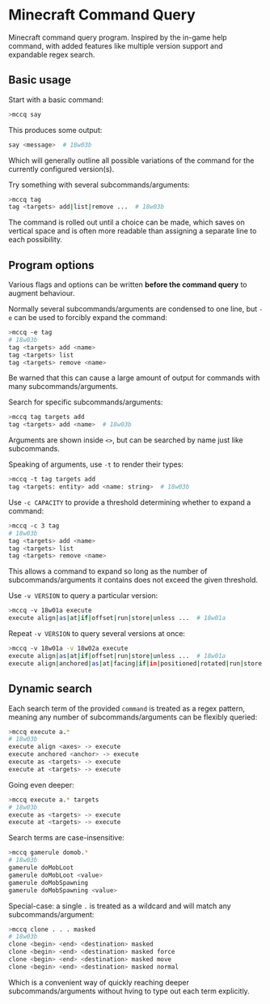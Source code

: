 # Minecraft Command Query
Minecraft command query program. Inspired by the in-game help command, with added features like multiple version support and expandable regex search.

## Basic usage
Start with a basic command:
```bash
>mccq say
```

This produces some output:
```bash
say <message>  # 18w03b
```
Which will generally outline all possible variations of the command for the currently configured version(s).

Try something with several subcommands/arguments:
```bash
>mccq tag
tag <targets> add|list|remove ...  # 18w03b
```
The command is rolled out until a choice can be made, which saves on vertical space and is often more readable than assigning a separate line to each possibility.

## Program options
Various flags and options can be written **before the command query** to augment behaviour.

Normally several subcommands/arguments are condensed to one line, but `-e` can be used to forcibly expand the command:
```bash
>mccq -e tag
# 18w03b
tag <targets> add <name>
tag <targets> list
tag <targets> remove <name>
```
Be warned that this can cause a large amount of output for commands with many subcommands/arguments.

Search for specific subcommands/arguments:
```bash
>mccq tag targets add
tag <targets> add <name>  # 18w03b
```
Arguments are shown inside `<>`, but can be searched by name just like subcommands.

Speaking of arguments, use `-t` to render their types:
```bash
>mccq -t tag targets add
tag <targets: entity> add <name: string>  # 18w03b
```

Use `-c CAPACITY` to provide a threshold determining whether to expand a command:
```bash
>mccq -c 3 tag
# 18w03b
tag <targets> add <name>
tag <targets> list
tag <targets> remove <name>
```
This allows a command to expand so long as the number of subcommands/arguments it contains does not exceed the given threshold.

Use `-v VERSION` to query a particular version:
```bash
>mccq -v 18w01a execute
execute align|as|at|if|offset|run|store|unless ...  # 18w01a
```

Repeat `-v VERSION` to query several versions at once:
```bash
>mccq -v 18w01a -v 18w02a execute
execute align|as|at|if|offset|run|store|unless ...  # 18w01a
execute align|anchored|as|at|facing|if|in|positioned|rotated|run|store|unless ...  # 18w02a
```

## Dynamic search
Each search term of the provided `command` is treated as a regex pattern, meaning any number of subcommands/arguments can be flexibly queried:
```bash
>mccq execute a.*
# 18w03b
execute align <axes> -> execute
execute anchored <anchor> -> execute
execute as <targets> -> execute
execute at <targets> -> execute
```

Going even deeper:
```bash
>mccq execute a.* targets
# 18w03b
execute as <targets> -> execute
execute at <targets> -> execute
```

Search terms are case-insensitive:
```bash
>mccq gamerule domob.*
# 18w03b
gamerule doMobLoot
gamerule doMobLoot <value>
gamerule doMobSpawning
gamerule doMobSpawning <value>
```

Special-case: a single `.` is treated as a wildcard and will match any subcommands/argument:
```bash
>mccq clone . . . masked
# 18w03b
clone <begin> <end> <destination> masked
clone <begin> <end> <destination> masked force
clone <begin> <end> <destination> masked move
clone <begin> <end> <destination> masked normal
```
Which is a convenient way of quickly reaching deeper subcommands/arguments without hving to type out each term explicitly.

